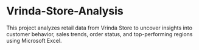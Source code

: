 # Vrinda-Store-Analysis
This project analyzes retail data from Vrinda Store to uncover insights into customer behavior, sales trends, order status, and top-performing regions using Microsoft Excel.
